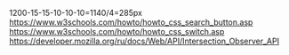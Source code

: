 1200-15-15-10-10-10=1140/4=285px
https://www.w3schools.com/howto/howto_css_search_button.asp
https://www.w3schools.com/howto/howto_css_switch.asp
https://developer.mozilla.org/ru/docs/Web/API/Intersection_Observer_API
